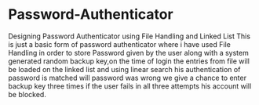 # Password-Authenticator
Designing Password Authenticator using File Handling and Linked List
This is just a basic form of password authenticator where i have used
File Handling in order to store Password given by the user along with 
a system generated random backup key,on the time of login the entries 
from file will be loaded on the linked list and using linear search his 
authentication of password is matched will password was wrong we give a
chance to enter backup key three times if the user fails in all three
attempts his account will be blocked.
